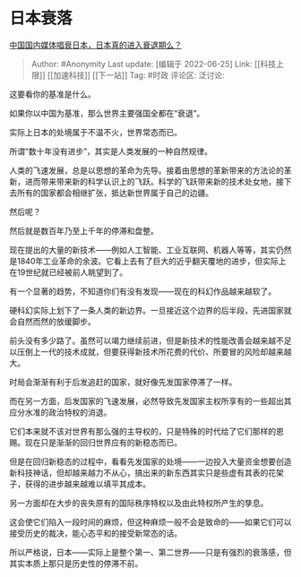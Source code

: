 # 日本衰落
[中国国内媒体唱衰日本，日本真的进入衰退期么？](https://www.zhihu.com/question/275095772/answer/2534958164)

> Author: #Anonymity
> Last update: [编辑于 2022-06-25]
> Link: [[科技上限]] [[加速科技]] [[下一站]]
> Tag: #时政
> 评论区:
> 泛讨论:

这要看你的基准是什么。

如果你以中国为基准，那么世界主要强国全都在“衰退”。

实际上日本的处境属于不温不火，世界常态而已。

所谓“数十年没有进步”，其实是人类发展的一种自然规律。

人类的飞速发展，总是以思想的革命为先导。接着由思想的革新带来的方法论的革新，进而带来带来新的科学认识上的飞跃。科学的飞跃带来新的技术处女地，接下去所有的国家都会相继扩张，抵达新世界属于自己的边疆。

然后呢？

然后就是数百年乃至上千年的停滞和盘整。

现在提出的大量的新技术——例如人工智能、工业互联网、机器人等等，其实仍然是1840年工业革命的余波。它看上去有了巨大的近乎翻天覆地的进步，但实际上在19世纪就已经被前人眺望到了。

有一个显著的趋势，不知道你们有没有发现——现在的科幻作品越来越软了。

硬科幻实际上划下了一条人类的新边界。一旦接近这个边界的后半段，先进国家就会自然而然的放缓脚步。

前头没有多少路了。虽然可以竭力继续前进，但是新技术的性能改善会越来越不足以压倒上一代的技术成就，但要获得新技术所花费的代价、所要冒的风险却越来越大。

时局会渐渐有利于后发追赶的国家，就好像先发国家停滞了一样。

而在另一方面，后发国家的飞速发展，必然导致先发国家主权所享有的一些超出其应分水准的政治特权的消退。

它们本来就不该对世界有那么强的主导权的，只是特殊的时代给了它们那样的恩赐。现在只是渐渐的回归世界应有的新稳态而已。

但是在回归新稳态的过程中，看看先发国家的处境——一边投入大量资金想要创造新科技神话，但却越来越力不从心，搞出来的新东西其实只是些虚有其表的花架子，获得的进步越来越难以填平其成本。

另一方面却在大步的丧失原有的国际秩序特权以及由此特权所产生的孳息。

这会使它们陷入一段时间的麻烦，但这种麻烦一般不会是致命的——如果它们可以接受历史的裁决，能心态平和的接受新常态的话。

所以严格说，日本——实际上是整个第一、第二世界——只是有强烈的衰落感，但其实本质上那只是历史性的停滞不前。
